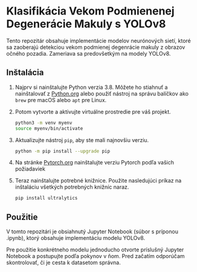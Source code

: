 # Klasifikácia Vekom Podmienenej Degenerácie Makuly s YOLOv8

Tento repozitár obsahuje implementácie modelov neurónových sietí, ktoré sa zaoberajú detekciou vekom podmienej degenrácie makuly z obrazov očného pozadia. Zameriava sa predovšetkým na modely YOLOv8.

## Inštalácia

1. Najprv si nainštalujte Python verzia 3.8. Môžete ho stiahnuť a nainštalovať z [Python.org](https://www.python.org/downloads/) alebo použiť nástroj na správu balíčkov ako `brew` pre macOS alebo `apt` pre Linux.

2. Potom vytvorte a aktivujte virtuálne prostredie pre váš projekt. 
    ```bash
    python3 -m venv myenv
    source myenv/bin/activate
    ```

3. Aktualizujte nástroj `pip`, aby ste mali najnovšiu verziu.
    ```bash
    python -m pip install --upgrade pip

4. Na stránke [Pytorch.org](https://pytorch.org/) nainštalujte verziu Pytorch podľa vašich požiadaviek


6. Teraz nainštalujte potrebné knižnice. Použite nasledujúci príkaz na inštaláciu všetkých potrebných knižníc naraz.
    ```bash
    pip install ultralytics
    ```
## Použitie

V tomto repozitári je obsiahnutý Jupyter Notebook (súbor s príponou .ipynb), ktorý obsahuje implementáciu modelu YOLOv8. 

Pre použitie konkrétneho modelu jednoducho otvorte príslušný Jupyter Notebook a postupujte podľa pokynov v ňom. Pred začatím odporúčam skontrolovať, či je cesta k datasetom správna.
